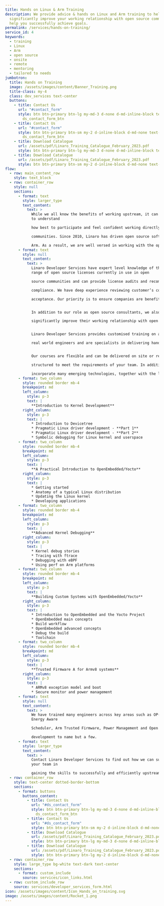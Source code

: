 ```yaml
---
title: Hands on Linux & Arm Training
description: We provide advice & hands on Linux and Arm training to help
  significantly improve your working relationship with open source communities &
  help you successfully achieve goals.
permalink: /services/hands-on-training/
service_id: 4
keywords:
  - training
  - Linux
  - Arm
  - open source
  - onsite
  - remote
  - mentoring
  - tailored to needs
jumbotron:
  title: Hands on Training
  image: /assets/images/content/Banner_Training.png
  title-class: my-4
  class: dev_services text-center
  buttons:
    - title: Contact Us
      url: "#contact_form"
      style: btn btn-primary btn-lg my-md-3 d-none d-md-inline-block text-uppercase
        ds_contact_form_btn
    - title: Contact Us
      url: "#contact_form"
      style: btn btn-primary btn-sm my-2 d-inline-block d-md-none text-uppercase
        ds_contact_form_btn
    - title: Download Catalogue
      url: /assets/pdf/Linaro_Training_Catalogue_February_2023.pdf
      style: btn btn-primary btn-lg my-md-3 d-none d-md-inline-block text-uppercase
    - title: Download Catalogue
      url: /assets/pdf/Linaro_Training_Catalogue_February_2023.pdf
      style: btn btn-primary btn-sm my-2 d-inline-block d-md-none text-uppercase
flow:
  - row: main_content_row
    style: text_block
  - row: container_row
    style: null
    sections:
      - format: text
        style: larger_type
        text_content:
          text: >
            While we all know the benefits of working upstream, it can take time
            to understand

            how best to participate and feel confident working directly in open source

            communities. Since 2010, Linaro has driven open source software development on

            Arm. As a result, we are well versed in working with the open source community.
      - format: text
        style: null
        text_content:
          text: >
            Linaro Developer Services have expert level knowledge of the wide
            range of open source licenses currently in use in open

            source communities and can provide license audits and recommendations in order to help companies eliminate risk and move to

            compliance. We have deep experience reviewing customer’s code before submission to communities to facilitate faster

            acceptance. Our priority is to ensure companies are benefiting from the best open source has to offer.


            In addition to our role as open source consultants, we also provide advice and hands on Linux training to customers to help them

            significantly improve their working relationship with open source communities and successfully achieve their goals.


            Linaro Developer Services provides customised training on a variety of topics. Moreover we provide expert instructors who are

            real world engineers and are specialists in delivering hands-on training across Linux and Arm technology.


            Our courses are flexible and can be delivered on site or remotely. Courses can be tailored if required and all training modules are

            structured to meet the requirements of your team. In addition to hands-on-training, we also can provide mentoring. The courses

            incorporate many emerging technologies, together with the latest best practices. Topics include:
      - format: two_column
        style: rounded border mb-4
        breakpoint: md
        left_column:
          style: p-3
          text: |
            **Introduction to Kernel Development**
        right_column:
          style: p-3
          text: |
            * Introduction to Devicetree
            * Pragmatic Linux driver development - **Part 1**
            * Pragmatic Linux driver development - **Part 2**
            * Symbolic debugging for Linux kernel and userspace
      - format: two_column
        style: rounded border mb-4
        breakpoint: md
        left_column:
          style: p-3
          text: |
            **A Practical Introduction to OpenEmbedded/Yocto**
        right_column:
          style: p-3
          text: |
            * Getting started
            * Anatomy of a typical Linux distribution
            * Updating the Linux kernel
            * Developing applications
      - format: two_column
        style: rounded border mb-4
        breakpoint: md
        left_column:
          style: p-3
          text: |
            **Advanced Kernel Debugging**
        right_column:
          style: p-3
          text: |
            * Kernel debug stories
            * Tracing with ftrace
            * Debugging with eBPF
            * Using perf on Arm platforms
      - format: two_column
        style: rounded border mb-4
        breakpoint: md
        left_column:
          style: p-3
          text: |
            **Building Custom Systems with OpenEmbedded/Yocto**
        right_column:
          style: p-3
          text: |
            * Introduction to OpenEmbedded and the Yocto Project
            * OpenEmbedded main concepts
            * Build workflow
            * OpenEmbedded advanced concepts
            * Debug the build
            * Toolchain
      - format: two_column
        style: rounded border mb-4
        breakpoint: md
        left_column:
          style: p-3
          text: |
            **Trusted Firmware A for Armv8 systems**
        right_column:
          style: p-3
          text: |
            * ARMv8 exception model and boot
            * Secure monitor and power management
      - format: text
        style: null
        text_content:
          text: >
            We have trained many engineers across key areas such as OP-TEE,
            Energy Aware

            Scheduler, Arm Trusted Firmware, Power Management and Open Source

            development to name but a few.
      - format: text
        style: larger_type
        text_content:
          text: >
            Contact Linaro Developer Services to find out how we can support
            your team in

            gaining the skills to successfully and efficiently upstream future products.
  - row: container_row
    style: text-center dotted-border-bottom
    sections:
      - format: buttons
        buttons_content:
          - title: Contact Us
            url: "#ds_contact_form"
            style: btn btn-primary btn-lg my-md-3 d-none d-md-inline-block
              ds_contact_form_btn
          - title: Contact Us
            url: "#ds_contact_form"
            style: btn btn-primary btn-sm my-2 d-inline-block d-md-none ds_contact_form_btn
          - title: Download Catalogue
            url: /assets/pdf/Linaro_Training_Catalogue_February_2023.pdf
            style: btn btn-primary btn-lg my-md-3 d-none d-md-inline-block
          - title: Download Catalogue
            url: /assets/pdf/Linaro_Training_Catalogue_February_2023.pdf
            style: btn btn-primary btn-lg my-2 d-inline-block d-md-none
  - row: container_row
    style: large_type bg-white text-dark text-center
    sections:
      - format: custom_include
        source: services/icon_links.html
  - row: custom_include_row
    source: services/developer_services_form.html
icon: /assets/images/content/Icon_Hands_on_training.svg
image: /assets/images/content/Rocket_1.png
---
```

